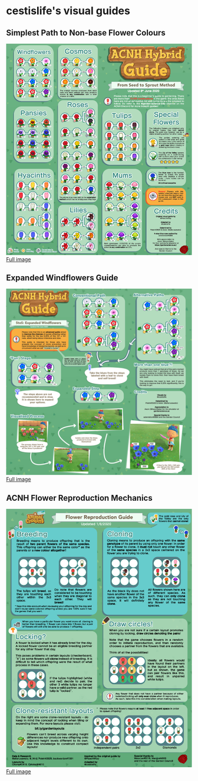 # cestislife's visual guides

## Simplest Path to Non-base Flower Colours
<img src="img\breeding.png">
<a href="https://cestislife.github.io/img/breeding.png">Full image</a>

## Expanded Windflowers Guide
<img src="img\expanded_windflowers.png">
<a href="https://cestislife.github.io/img/expanded_windflowers.png">Full image</a>

## ACNH Flower Reproduction Mechanics
<img src="img\reproduce.png">
<a href="https://cestislife.github.io/img/reproduce.png">Full image</a>
